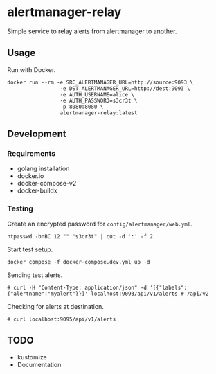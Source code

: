 # alertmanager-relay

Simple service to relay alerts from alertmanager to another.

## Usage

Run with Docker.

```
docker run --rm -e SRC_ALERTMANAGER_URL=http://source:9093 \
                 -e DST_ALERTMANAGER_URL=http://dest:9093 \
                 -e AUTH_USERNAME=alice \
                 -e AUTH_PASSWORD=s3cr3t \
                 -p 8080:8080 \
                 alertmanager-relay:latest
```

## Development

### Requirements

- golang installation
- docker.io
- docker-compose-v2
- docker-buildx

### Testing

Create an encrypted password for `config/alertmanager/web.yml`.

```
htpasswd -bnBC 12 "" "s3cr3t" | cut -d ':' -f 2
```

Start test setup.

```
docker compose -f docker-compose.dev.yml up -d
```

Sending test alerts.

```
# curl -H "Content-Type: application/json" -d '[{"labels":{"alertname":"myalert"}}]' localhost:9093/api/v1/alerts # /api/v2
```

Checking for alerts at destination.

```
# curl localhost:9095/api/v1/alerts
```

## TODO

- kustomize
- Documentation
